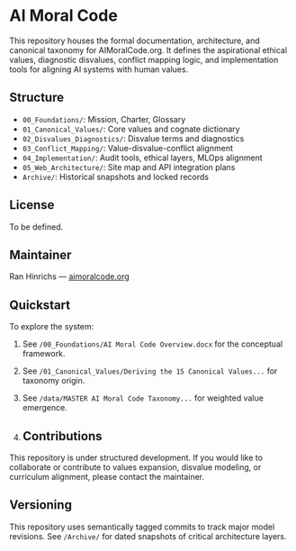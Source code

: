 # AI Moral Code

This repository houses the formal documentation, architecture, and canonical taxonomy for AIMoralCode.org. It defines the aspirational ethical values, diagnostic disvalues, conflict mapping logic, and implementation tools for aligning AI systems with human values.

## Structure
- `00_Foundations/`: Mission, Charter, Glossary
- `01_Canonical_Values/`: Core values and cognate dictionary
- `02_Disvalues_Diagnostics/`: Disvalue terms and diagnostics
- `03_Conflict_Mapping/`: Value-disvalue-conflict alignment
- `04_Implementation/`: Audit tools, ethical layers, MLOps alignment
- `05_Web_Architecture/`: Site map and API integration plans
- `Archive/`: Historical snapshots and locked records

## License
To be defined.

## Maintainer
Ran Hinrichs — [aimoralcode.org](https://aimoralcode.org)

## Quickstart

To explore the system:

1. See `/00_Foundations/AI Moral Code Overview.docx` for the conceptual framework.
2. See `/01_Canonical_Values/Deriving the 15 Canonical Values...` for taxonomy origin.
3. See `/data/MASTER AI Moral Code Taxonomy...` for weighted value emergence.

4. ## Contributions

This repository is under structured development. If you would like to collaborate or contribute to values expansion, disvalue modeling, or curriculum alignment, please contact the maintainer.

## Versioning

This repository uses semantically tagged commits to track major model revisions. See `/Archive/` for dated snapshots of critical architecture layers.

